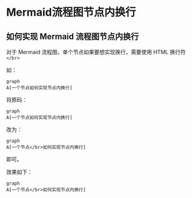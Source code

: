 # Mermaid流程图节点内换行

## 如何实现 Mermaid 流程图节点内换行

对于 Mermaid 流程图，单个节点如果要想实现换行，需要使用 HTML 换行符 `</br>`

如：

```mermaid
graph
A[一个节点如何实现节点内换行]
```

将原码：

```shell
graph
A[一个节点如何实现节点内换行]
```

改为：

```shell
graph
A[一个节点</br>如何实现节点内换行]
```

即可。

效果如下：

```mermaid
graph
A[一个节点</br>如何实现节点内换行]
```

